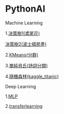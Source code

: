 # PythonAI
Machine Learning 

1.[決策樹1(鳶尾花)](https://github.com/chiajung0001/PythonAI/blob/master/classification.ipynb)

   [決策樹2(波士頓房產)](https://github.com/chiajung0001/PythonAI/blob/master/regression.ipynb)

2.[KMeans(分群)](https://github.com/chiajung0001/PythonAI/blob/master/cluster.ipynb)

3.[單純貝氏(詩詞分類)](https://github.com/chiajung0001/PythonAI/blob/master/naive_bayes.ipynb)

4.[隨機森林(kaggle_titanic)](https://github.com/chiajung0001/PythonAI/blob/master/titanic.ipynb)


Deep Learning

1.[MLP](https://github.com/chiajung0001/PythonAI/blob/master/mlp.ipynb)

2.[transferlearning](https://github.com/chiajung0001/PythonAI/blob/master/transferlearning.ipynb)
